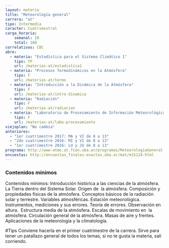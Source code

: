 ```yaml
---
layout: materia
title: "Meteorología general"
carrera: "at"
tipo: Intermedia
caracter: Cuatrimestral
carga_horaria: 
    semanal: 10
    total: 160 
correlativas: CBC
abre:
  - materia: "Estadística para el Sistema Climático 1"
    tipo: TP
    url: /materias-at/estadistica1
  - materia: "Procesos Termodinámicos en la Atmósfera"
    tipo: F
    url: /materias-at/termo
  - materia: "Introducción a la Dinámica de la Atmósfera"
    tipo: F
    url: /materias-at/intro-dinamica
  - materia: "Radiación"
    tipo: F
    url: /materias-at/radiacion
  - materia: "Laboratorio de Procesamiento de Información Meteorológica"
    tipo: F
    url: /materias-at/labo-procesamiento
viejoplan: "No cambia"
anteriores:
  - "1er cuatrimestre 2017: MA y VI de 8 a 13"
  - "2do cuatrimestre 2016: MI y VI de 8 a 13"
  - "1er cuatrimestre 2016: LU y JU de 8 a 13" 
programa: http://www-atmo.at.fcen.uba.ar/programas/MeteorologiaGeneral.pdf
encuestas: http://encuestas_finales.exactas.uba.ar/mat/m15124.html
---
```


### Contenidos mínimos
Contenidos mínimos: Introducción histórica a las ciencias de la atmósfera. La Tierra dentro del Sistema Solar. Origen de  la atmósfera. Composición y propiedades físicas de la atmósfera. Conceptos básicos de la radiación solar y terrestre. Variables atmosféricas. Estación meteorológica. Instrumentos, mediciones y sus errores. Teoría de errores. Observación en altura.  Estructura media de la atmósfera. Escalas de movimiento en  la atmósfera. Circulación general de la atmósfera. Masas de aire y frentes. Aplicaciones de la meteorología y la climatología.

#Tips
Conviene hacerla en el primer cuatrimestre de la carrera. Sirve para tener un patallazo general de todos los temas, si no te gusta la materia, salí corriendo.
